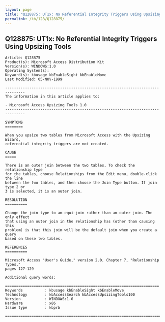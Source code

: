 ```yaml
---
layout: page
title: "Q128875: UT1x: No Referential Integrity Triggers Using Upsizing Tools"
permalink: /kb/128/Q128875/
---
```


## Q128875: UT1x: No Referential Integrity Triggers Using Upsizing Tools

	Article: Q128875
	Product(s): Microsoft Access Distribution Kit
	Version(s): WINDOWS:1.0
	Operating System(s): 
	Keyword(s): kbusage kbEnableSight kbEnableMove
	Last Modified: 05-NOV-1999
	
	-------------------------------------------------------------------------------
	The information in this article applies to:
	
	- Microsoft Access Upsizing Tools 1.0 
	-------------------------------------------------------------------------------
	
	SYMPTOMS
	========
	
	When you upsize two tables from Microsoft Access with the Upsizing Wizard,
	referential integrity triggers are not created.
	
	CAUSE
	=====
	
	There is an outer join between the two tables. To check the relationship type
	for the tables, choose Relationships from the Edit menu, double-click the line
	between the two tables, and then choose the Join Type button. If join type 2 or
	3 is selected, it is an outer join.
	
	RESOLUTION
	==========
	
	Change the join type to an equi-join rather than an outer join. The only effect
	that using an outer join in the relationship has (other than causing this
	problem) is that this join will be the default join when you create a query
	based on these two tables.
	
	REFERENCES
	==========
	
	Microsoft Access "User's Guide," version 2.0, Chapter 7, "Relationship Types,"
	pages 127-129
	
	Additional query words:
	
	======================================================================
	Keywords          : kbusage kbEnableSight kbEnableMove 
	Technology        : kbAccessSearch kbAccessUpsizingTools100
	Version           : WINDOWS:1.0
	Hardware          : x86
	Issue type        : kbprb
	
	=============================================================================
	
